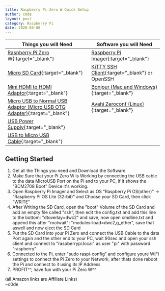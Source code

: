 ```yaml
---
title: Raspberry Pi Zero W Quick Setup
author: c0de
layout: post
category: Raspberry Pi
date: 2020-08-08
---
```


| Things you will Need | Software you will Need |
| ----------------------- | ------------------------- |
| [Raspberry Pi Zero W](https://amzn.to/3knteau){:target="_blank"} | [Raspberry Pi Imager](https://www.raspberrypi.org/downloads/){:target="_blank"} |
| [Micro SD Card](https://amzn.to/2XJi4Dd){:target="_blank"} | [KiTTY SSH Client](http://www.9bis.net/kitty/){:target="_blank"} or OpenSSH |
| [Mini HDMI to HDMI Adaptor](https://amzn.to/3aak8JG){:target="_blank"} | [Bonjour (Mac and Windows)](https://developer.apple.com/bonjour/){:target="_blank"} |
| [Micro USB to Normal USB Adaptor (Micro USB OTG Adapter)](https://amzn.to/2PCtULa){:target="_blank"} | [Avahi Zeroconf (Linux)](https://wiki.archlinux.org/index.php/Avahi){:target="_blank"} |
| [USB Power Supply](https://amzn.to/2XHtF5X){:target="_blank"} | |
| [USB to Micro USB Cable](https://amzn.to/3fNZn7P){:target="_blank"} | |

## Getting Started

1. Get all the Things you need and Download the Software  
2. Make Sure that your Pi Zero W is Working by connecting the USB cable to the data MicroUSB Port on the Pi and to your PC, if it shows the "BCM2708 Boot" Device it's working.
3. Open Raspberry Pi Imager and Select as OS "Raspberry Pi OS(other)" -> "Raspberry Pi OS Lite (32-bit)" and Choose your SD Card, then click "WRITE"
4. After Writing the SD Card, open the "boot" Volume of the SD Card and add an empty file called "ssh", then edit the config.txt and add this line to the bottom: "dtoverlay=dwc2" and save, now open cmdline.txt and append this after "rootwait": "modules-load=dwc2,g_ether", save that aswell and now eject the SD Card
5. Put the SD Card into your Pi Zero and connect the USB Cable to the data Port again and the other end to your PC, wait 90sec and open your ssh client and connect to "raspberrypi.local" as user "pi" with password "raspberry"
6. Connected to the Pi, enter "sudo raspi-config" and configure youre WiFi settings to connect the Pi Zero to your Network, after thats done reboot the Pi and connect to it using its IP Address
7. PROFIT^^, have fun with your Pi Zero W^^

(all Amazon links are Affiliate Links)  
~c0de
